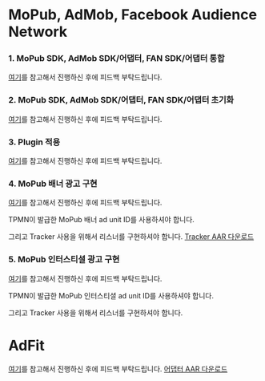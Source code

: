 # MoPub, AdMob, Facebook Audience Network

### 1. MoPub SDK, AdMob SDK/어댑터, FAN SDK/어댑터 통합
[여기](https://developers.mopub.com/publishers/unity/integrate/#option-1-use-the-sdk-manager-recommended)를 참고해서 진행하신 후에 피드백 부탁드립니다.

### 2. MoPub SDK, AdMob SDK/어댑터, FAN SDK/어댑터 초기화
[여기](https://developers.mopub.com/publishers/unity/initialize/#option-1-initialize-using-the-mopub-manager-recommended)를 참고해서 진행하신 후에 피드백 부탁드립니다.

### 3. Plugin 적용
[여기](https://developers.mopub.com/publishers/unity/integrate/#step-3-configure-ad-units-in-your-app)를 참고해서 진행하신 후에 피드백 부탁드립니다.

### 4. MoPub 배너 광고 구현
[여기](https://developers.mopub.com/publishers/unity/banner/)를 참고해서 진행하신 후에 피드백 부탁드립니다.

TPMN이 발급한 MoPub 배너 ad unit ID를 사용하셔야 합니다.

그리고 Tracker 사용을 위해서 리스너를 구현하셔야 합니다. [Tracker AAR 다운로드](https://github.com/tpmn/pointberry-event-tracker-android)


### 5. MoPub 인터스티셜 광고 구현
[여기](https://developers.mopub.com/publishers/unity/interstitial/)를 참고해서 진행하신 후에 피드백 부탁드립니다.  

TPMN이 발급한 MoPub 인터스티셜 ad unit ID를 사용하셔야 합니다.

그리고 Tracker 사용을 위해서 리스너를 구현하셔야 합니다.

# AdFit

[여기](https://developers.mopub.com/publishers/mediation/integrate-unity/#mediation-adapters-for-unsupported-ad-networks)를 참고해서 진행하신 후에 피드백 부탁드립니다. [어댑터 AAR 다운로드](https://github.com/tpmn/mopub-android-mediation-custom/tree/master/adfit)
